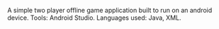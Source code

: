 A simple two player offline game application built to run on an android device. Tools: Android Studio. Languages used: Java, XML.
